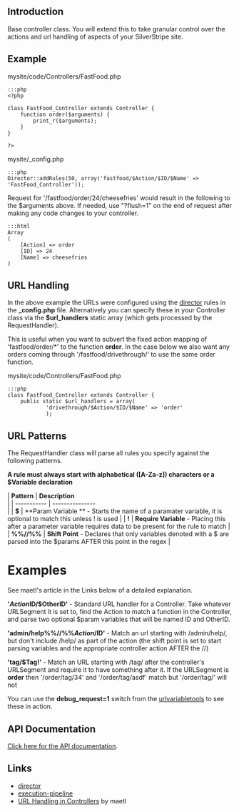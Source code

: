## Introduction

Base controller class.  You will extend this to take granular control over the actions and url handling of aspects of
your SilverStripe site.


## Example

mysite/code/Controllers/FastFood.php

	:::php
	<?php
	
	class FastFood_Controller extends Controller {
	    function order($arguments) {
	        print_r($arguments);
	    }
	}
	
	?>


mysite/_config.php

	:::php
	Director::addRules(50, array('fastfood/$Action/$ID/$Name' => 'FastFood_Controller'));


Request for '/fastfood/order/24/cheesefries' would result in the following to the $arguments above. If needed, use
"?flush=1" on the end of request after making any code changes to your controller.

	:::html
	Array
	(
	    [Action] => order
	    [ID] => 24
	    [Name] => cheesefries
	)


## URL Handling

In the above example the URLs were configured using the [director](director) rules in the **_config.php** file. 
Alternatively you can specify these in your Controller class via the **$url_handlers** static array (which gets
processed by the RequestHandler).  

This is useful when you want to subvert the fixed action mapping of 'fastfood/order/*' to the function **order**.  In
the case below we also want any orders coming through '/fastfood/drivethrough/' to use the same order function.

mysite/code/Controllers/FastFood.php

	:::php
	class FastFood_Controller extends Controller {
	    public static $url_handlers = array(
	            'drivethrough/$Action/$ID/$Name' => 'order'
	            );



## URL Patterns

The RequestHandler class will parse all rules you specify against the following patterns.

**A rule must always start with alphabetical ([A-Za-z]) characters or a $Variable declaration**

 | **Pattern** | **Description**                                                                                        
                  | 
 | ----------- | ---------------                                                                                        
                  | 
 | **$**       | **Param Variable ** - Starts the name of a paramater variable, it is optional to match this unless ! is
used              | 
 | **!**       | **Require Variable** - Placing this after a parameter variable requires data to be present for the rule
to match          | 
 | **%%//%%**  | **Shift Point** - Declares that only variables denoted with a $ are parsed into the $params AFTER this
point in the regex | 

# Examples

See maetl's article in the Links below of a detailed explanation. 

**'$Action%%//%%$ID/$OtherID'** - Standard URL handler for a Controller.  Take whatever URLSegment it is set to, find
the Action to match a function in the Controller, and parse two optional $param variables that will be named ID and
OtherID.


**'admin/help%%//%%$Action/$ID'** - Match an url starting with /admin/help/, but don't include /help/ as part of the
action (the shift point is set to start parsing variables and the appropriate controller action AFTER the //)


**'tag/$Tag!'** - Match an URL starting with /tag/ after the controller's URLSegment and require it to have something
after it.  If the URLSegment is **order** then '/order/tag/34' and '/order/tag/asdf' match but '/order/tag/' will not


You can use the **debug_request=1** switch from the [urlvariabletools](urlvariabletools) to see these in action.

## API Documentation

[Click here for the API documentation](http://api.silverstripe.org/trunk/sapphire/Controller.html).


## Links

*  [director](director)
*  [execution-pipeline](execution-pipeline)
*  [URL Handling in Controllers](http://maetl.net/silverstripe-url-handling) by maetl
